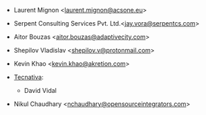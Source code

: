 - Laurent Mignon \<<laurent.mignon@acsone.eu>\>
- Serpent Consulting Services Pvt. Ltd.\<<jay.vora@serpentcs.com>\>
- Aitor Bouzas \<<aitor.bouzas@adaptivecity.com>\>
- Shepilov Vladislav \<<shepilov.v@protonmail.com>\>
- Kevin Khao \<<kevin.khao@akretion.com>\>
- [Tecnativa](https://www.tecnativa.com):
  - David Vidal

- Nikul Chaudhary \<<nchaudhary@opensourceintegrators.com>\>
